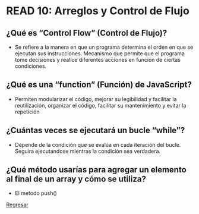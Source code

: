 # READ 10: Arreglos y Control de Flujo

## ¿Qué es “Control Flow” (Control de Flujo)?

- Se refiere a la manera en que un programa determina el orden en que se ejecutan sus instrucciones. Mecanismo que permite que el programa tome decisiones y realice diferentes acciones en función de ciertas condiciones.

## ¿Qué es una “function” (Función) de JavaScript?

- Permiten modularizar el código, mejorar su legibilidad y facilitar la reutilización, organizar el código, facilitar su mantenimiento y evitar la repetición

## ¿Cuántas veces se ejecutará un bucle “while”?

- Depende de la condición que se evalúa en cada iteración del bucle. Seguira ejecutandose mientras la condición sea verdadera.


## ¿Qué método usarías para agregar un elemento al final de un array y cómo se utiliza?

- El metodo push()

[Regresar](../README.md)